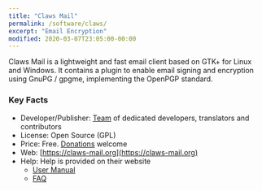 ```yaml
---
title: "Claws Mail"
permalink: /software/claws/
excerpt: "Email Encryption"
modified: 2020-03-07T23:05:00-00:00
---
```


Claws Mail is a lightweight and fast email client based on GTK+ for Linux and Windows. It contains a plugin to enable email signing and encryption using GnuPG / gpgme, implementing the OpenPGP standard.


### Key Facts

* Developer/Publisher: [Team](https://claws-mail.org/theteam.php) of dedicated developers, translators and contributors
* License: Open Source (GPL)
* Price: Free. [Donations](https://claws-mail.org/sponsors.php) welcome
* Web: [https://claws-mail.org](https://claws-mail.org)
* Help: Help is provided on their website
	* [User Manual](https://claws-mail.org/documentation.php)
	* [FAQ](https://claws-mail.org/faq/index.php/Main_Page)
